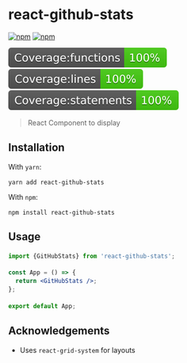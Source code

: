 # react-github-stats

[![npm](https://img.shields.io/npm/v/react-github-stats)](https://www.npmjs.com/react-github-stats)
[![npm](https://img.shields.io/badge/license-MIT-green.svg)](https://github.com/MarkRabey/react-github-stats/blob/main/LICENSE)

![coverage-functions](./coverage/badge-functions.svg)
![coverage-lines](./coverage/badge-lines.svg)
![coverage-statements](./coverage/badge-statements.svg)

> React Component to display

## Installation

With `yarn`:

```
yarn add react-github-stats
```

With `npm`:

```
npm install react-github-stats
```

## Usage

```jsx
import {GitHubStats} from 'react-github-stats';

const App = () => {
  return <GitHubStats />;
};

export default App;
```

## Acknowledgements

- Uses `react-grid-system` for layouts
